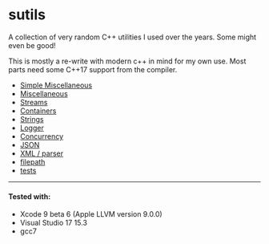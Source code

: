 # sutils
A collection of very random C++ utilities I used over the years. Some might even be good!

This is mostly a re-write with modern c++ in mind for my own use. Most parts need some C++17 support from the compiler.

* [Simple Miscellaneous](docs/simple_misc.md)
* [Miscellaneous](docs/misc.md)
* [Streams](docs/streams.md)
* [Containers](docs/containers.md)
* [Strings](docs/strings.md)
* [Logger](docs/logger.md)
* [Concurrency](docs/concurrency.md)
* [JSON](docs/json.md)
* [XML / parser](docs/parsers.md)
* [filepath](docs/filepath.md)
* [tests](docs/tests.md)

---

#### Tested with:
- Xcode 9 beta 6 (Apple LLVM version 9.0.0)
- Visual Studio 17 15.3
- gcc7
